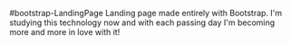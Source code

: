 #bootstrap-LandingPage 
Landing page made entirely with Bootstrap. I'm studying this technology now and with each passing day I'm becoming more and more in love with it!
